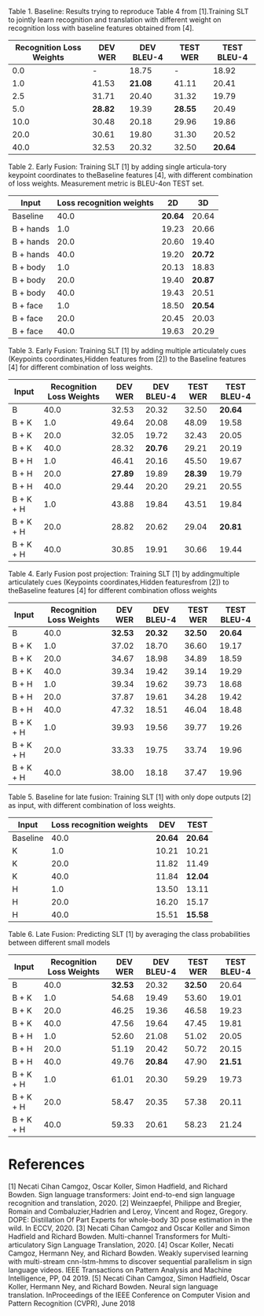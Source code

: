 Table 1. Baseline:  Results trying to reproduce Table 4 from [1].Training SLT to jointly learn recognition and translation with different weight on recognition loss with baseline features obtained from [4].

| Recognition Loss Weights | DEV WER | DEV BLEU-4 | TEST WER | TEST BLEU-4 
| --- | --- | --- | --- | --- |
| 0.0 | - | 18.75 | - | 18.92 | 
| 1.0 | 41.53 | **21.08** | 41.11 | 20.41 |
| 2.5 | 31.71 | 20.40 | 31.32 | 19.79 |
| 5.0 | **28.82** | 19.39 | **28.55** | 20.49 |
| 10.0 | 30.48 | 20.18 | 29.96 | 19.86 |
| 20.0 | 30.61 | 19.80 | 31.30 | 20.52 |
| 40.0 | 32.53 | 20.32 | 32.50 | **20.64** |

Table 2. Early Fusion: Training SLT [1] by adding single articula-tory keypoint coordinates to theBaseline features [4], with different combination of loss weights. Measurement metric is BLEU-4on TEST set.

| Input | Loss recognition weights | 2D | 3D |
| --- | --- | --- | --- | 
| Baseline | 40.0 | **20.64** | 20.64 |
| B + hands | 1.0 | 19.23 | 20.66 |
| B + hands | 20.0 | 20.60 | 19.40 |
| B + hands | 40.0 | 19.20 | **20.72** |
| B + body | 1.0 | 20.13 | 18.83 |
| B + body | 20.0 | 19.40 | **20.87** |
| B + body | 40.0 | 19.43 | 20.51 |
| B + face | 1.0 | 18.50 | **20.54** |
| B + face | 20.0 | 20.45 | 20.03 |
| B + face | 40.0 | 19.63 | 20.29 |

Table 3. Early Fusion: Training SLT [1] by adding multiple articulately cues (Keypoints coordinates,Hidden features from [2]) to the Baseline features [4] for different combination of loss weights.

| Input | Recognition Loss Weights | DEV WER | DEV BLEU-4 | TEST WER | TEST BLEU-4 
| --- | --- | --- | --- | --- | --- |
| B | 40.0 | 32.53 | 20.32 | 32.50 | **20.64** |
| B + K | 1.0 | 49.64 | 20.08 | 48.09 | 19.58 |
| B + K | 20.0 | 32.05 | 19.72 | 32.43 | 20.05 |
| B + K | 40.0 | 28.32 |**20.76** | 29.21 | 20.19 |
| B + H | 1.0 | 46.41 | 20.16 | 45.50 | 19.67 |
| B + H | 20.0 | **27.89** | 19.89 | **28.39** | 19.79 |
| B + H | 40.0 | 29.44 | 20.20 | 29.21| 20.55 |
| B + K + H | 1.0 | 43.88 | 19.84 | 43.51 | 19.84 |
| B + K + H | 20.0 | 28.82 | 20.62 | 29.04 | **20.81** |
| B + K + H | 40.0 | 30.85 | 19.91 | 30.66 | 19.44 |

Table 4. Early Fusion post projection: Training SLT [1] by addingmultiple articulately cues (Keypoints coordinates,Hidden featuresfrom [2]) to theBaseline features [4] for different combination ofloss weights

| Input | Recognition Loss Weights | DEV WER | DEV BLEU-4 | TEST WER | TEST BLEU-4 
| --- | --- | --- | --- | --- | --- |
| B | 40.0 | **32.53** | **20.32** | **32.50** | **20.64** |
| B + K | 1.0 | 37.02 | 18.70 | 36.60 | 19.17 |
| B + K | 20.0 | 34.67 | 18.98 | 34.89 | 18.59 |
| B + K | 40.0 | 39.34 | 19.42 | 39.14 | 19.29 |
| B + H | 1.0 | 39.34 | 19.62 | 39.73 | 18.68 |
| B + H | 20.0 | 37.87 | 19.61 | 34.28 | 19.42 |
| B + H | 40.0 | 47.32 | 18.51 | 46.04 | 18.48 |
| B + K + H | 1.0 | 39.93 | 19.56 | 39.77 | 19.26 |
| B + K + H | 20.0 | 33.33 | 19.75 | 33.74 | 19.96 |
| B + K + H | 40.0 | 38.00 | 18.18 | 37.47 | 19.96 |

Table 5. Baseline for late fusion: Training SLT [1] with only dope outputs [2] as input, with different combination of loss weights.

| Input | Loss recognition weights | DEV | TEST |
| --- | --- | --- | --- | 
| Baseline | 40.0 | **20.64** | **20.64** |
| K | 1.0 | 10.21 | 10.21 |
| K | 20.0 | 11.82 | 11.49 |
| K | 40.0 | 11.84 | **12.04** |
| H | 1.0 | 13.50 | 13.11 |
| H | 20.0 | 16.20 | 15.17 |
| H | 40.0 | 15.51 | **15.58** |

Table 6. Late Fusion:  Predicting SLT [1] by averaging the class probabilities between different small models

| Input | Recognition Loss Weights | DEV WER | DEV BLEU-4 | TEST WER | TEST BLEU-4 
| --- | --- | --- | --- | --- | --- |
| B | 40.0 | **32.53** | 20.32 | **32.50** | 20.64 |
| B + K | 1.0 | 54.68 | 19.49 | 53.60 | 19.01 |
| B + K | 20.0 | 46.25 | 19.36 | 46.58 | 19.23 |
| B + K | 40.0 | 47.56 | 19.64 | 47.45 | 19.81 |
| B + H | 1.0 | 52.60 | 21.08 | 51.02 | 20.05 |
| B + H | 20.0 | 51.19 | 20.42 | 50.72 | 20.15 |
| B + H | 40.0 | 49.76 | **20.84** | 47.90 | **21.51** |
| B + K + H | 1.0 | 61.01 | 20.30 | 59.29 | 19.73 |
| B + K + H | 20.0 | 58.47 | 20.35 | 57.38 | 20.11 |
| B + K + H | 40.0 | 59.33 | 20.61 | 58.23 | 21.24 |


# References

[1]  Necati  Cihan  Camgoz,  Oscar  Koller,  Simon  Hadfield,  and Richard Bowden.  Sign language transformers:  Joint end-to-end sign language recognition and translation, 2020.
[2]  Weinzaepfel, Philippe and Bregier, Romain and Combaluzier,Hadrien and Leroy, Vincent and Rogez, Gregory. DOPE: Distillation Of Part Experts for whole-body 3D pose estimation in the wild. In ECCV, 2020.
[3]  Necati Cihan Camgoz and Oscar Koller and Simon Hadfield and Richard Bowden.  Multi-channel Transformers for Multi-articulatory Sign Language Translation, 2020.
[4]  Oscar  Koller,  Necati  Camgoz,  Hermann  Ney,  and  Richard Bowden.  Weakly supervised learning with multi-stream cnn-lstm-hmms to discover sequential parallelism in sign language videos. IEEE Transactions on Pattern Analysis and Machine Intelligence, PP, 04 2019.
[5] Necati  Cihan  Camgoz,  Simon  Hadfield,  Oscar  Koller,  Hermann Ney, and Richard Bowden. Neural sign language translation.  InProceedings of the IEEE Conference on Computer Vision and Pattern Recognition (CVPR), June 2018




